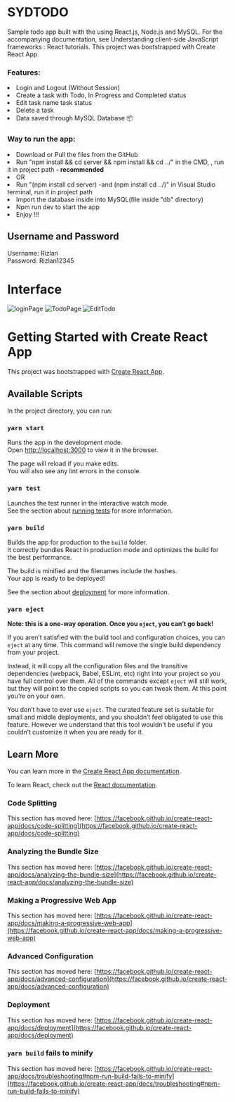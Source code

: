 # SYDTODO

Sample todo app built with the using React.js, Node.js and MySQL. For the accompanying documentation, see Understanding client-side JavaScript frameworks : React tutorials.
This project was bootstrapped with Create React App.

### Features:
<li>Login and Logout (Without Session) </li>
<li>Create a task with Todo, In Progress and Completed status</li>
<li>Edit task name task status</li>
<li>Delete a task</li>
<li>Data saved through MySQL Database 📦</li>

### Way to run the app:
<li>Download or Pull the files from the GitHub</li>
<li>Run "npm install && cd server && npm install && cd ../" in the CMD, , run it in project path <b>- recommended</b></li>
<li>OR</li>
<li>Run "(npm install cd server) -and (npm install cd ../)" in Visual Studio terminal, run it in project path</li>
<li>Import the database inside into MySQL(file inside "db" directory)</li>
<li>Npm run dev to start the app</li>
<li>Enjoy !!! </li>

## Username and Password
Username: Rizlan<br>
Password: Rizlan12345

# Interface
![loginPage](https://user-images.githubusercontent.com/91157022/134303191-e88b6843-db35-472c-8c95-3cc77372da5d.png)
![TodoPage](https://user-images.githubusercontent.com/91157022/134303249-3c63f04e-df61-4929-bd89-648dbbc64564.png)
![EditTodo](https://user-images.githubusercontent.com/91157022/134303282-ce3767f7-7bc4-4971-baa6-148d00f17fa4.png)


# Getting Started with Create React App

This project was bootstrapped with [Create React App](https://github.com/facebook/create-react-app).

## Available Scripts

In the project directory, you can run:

### `yarn start`

Runs the app in the development mode.\
Open [http://localhost:3000](http://localhost:3000) to view it in the browser.

The page will reload if you make edits.\
You will also see any lint errors in the console.

### `yarn test`

Launches the test runner in the interactive watch mode.\
See the section about [running tests](https://facebook.github.io/create-react-app/docs/running-tests) for more information.

### `yarn build`

Builds the app for production to the `build` folder.\
It correctly bundles React in production mode and optimizes the build for the best performance.

The build is minified and the filenames include the hashes.\
Your app is ready to be deployed!

See the section about [deployment](https://facebook.github.io/create-react-app/docs/deployment) for more information.

### `yarn eject`

**Note: this is a one-way operation. Once you `eject`, you can’t go back!**

If you aren’t satisfied with the build tool and configuration choices, you can `eject` at any time. This command will remove the single build dependency from your project.

Instead, it will copy all the configuration files and the transitive dependencies (webpack, Babel, ESLint, etc) right into your project so you have full control over them. All of the commands except `eject` will still work, but they will point to the copied scripts so you can tweak them. At this point you’re on your own.

You don’t have to ever use `eject`. The curated feature set is suitable for small and middle deployments, and you shouldn’t feel obligated to use this feature. However we understand that this tool wouldn’t be useful if you couldn’t customize it when you are ready for it.

## Learn More

You can learn more in the [Create React App documentation](https://facebook.github.io/create-react-app/docs/getting-started).

To learn React, check out the [React documentation](https://reactjs.org/).

### Code Splitting

This section has moved here: [https://facebook.github.io/create-react-app/docs/code-splitting](https://facebook.github.io/create-react-app/docs/code-splitting)

### Analyzing the Bundle Size

This section has moved here: [https://facebook.github.io/create-react-app/docs/analyzing-the-bundle-size](https://facebook.github.io/create-react-app/docs/analyzing-the-bundle-size)

### Making a Progressive Web App

This section has moved here: [https://facebook.github.io/create-react-app/docs/making-a-progressive-web-app](https://facebook.github.io/create-react-app/docs/making-a-progressive-web-app)

### Advanced Configuration

This section has moved here: [https://facebook.github.io/create-react-app/docs/advanced-configuration](https://facebook.github.io/create-react-app/docs/advanced-configuration)

### Deployment

This section has moved here: [https://facebook.github.io/create-react-app/docs/deployment](https://facebook.github.io/create-react-app/docs/deployment)

### `yarn build` fails to minify

This section has moved here: [https://facebook.github.io/create-react-app/docs/troubleshooting#npm-run-build-fails-to-minify](https://facebook.github.io/create-react-app/docs/troubleshooting#npm-run-build-fails-to-minify)

